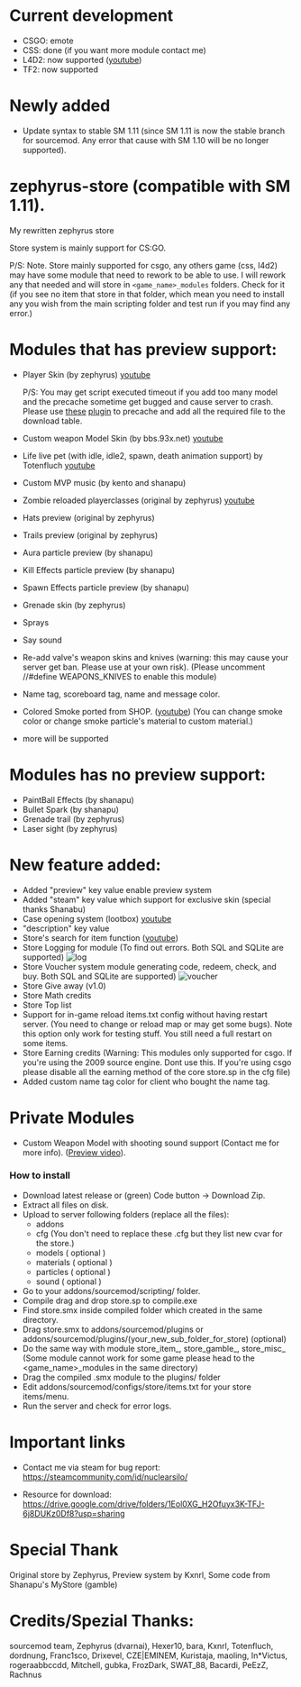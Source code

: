 # Current development
- CSGO: emote
- CSS: done (if you want more module contact me)
- L4D2: now supported ([youtube](https://www.youtube.com/watch?v=70m5xKlp1Wo))
- TF2: now supported

# Newly added
- Update syntax to stable SM 1.11 (since SM 1.11 is now the stable branch for sourcemod. Any error that cause with SM 1.10 will be no longer supported).

# zephyrus-store (compatible with SM 1.11).
My rewritten zephyrus store

Store system is mainly support for CS:GO.

P/S: Note. Store mainly supported for csgo, any others game (css, l4d2) may have some module that need to rework to be able to use. I will rework any that needed and will store in `<game_name>_modules` folders. Check for it (if you see no item that store in that folder, which mean you need to install any you wish from the main scripting folder and test run if you may find any error.)

# Modules that has preview support:
- Player Skin (by zephyrus) [youtube](https://www.youtube.com/watch?v=pzkwoiB-jlo)
  
  P/S: You may get script executed timeout if you add too many model and the precache sometime get bugged and cause server to crash. Please use [these](https://forums.alliedmods.net/showthread.php?p=602270) [plugin](https://forums.alliedmods.net/showthread.php?t=269792) to precache and add all the required file to the download table.
- Custom weapon Model Skin  (by bbs.93x.net) [youtube](https://www.youtube.com/watch?v=TT7CwhIIPEc)
- Life live pet (with idle, idle2, spawn, death animation support) by Totenfluch [youtube](https://www.youtube.com/watch?v=Fn-_MbWzL_Q)
- Custom MVP music (by kento and shanapu)
- Zombie reloaded playerclasses (original by zephyrus) [youtube](https://www.youtube.com/watch?v=NUZu5MEvvXk)
- Hats preview (original by zephyrus)
- Trails preview (original by zephyrus)
- Aura particle preview (by shanapu)
- Kill Effects particle preview (by shanapu)
- Spawn Effects particle preview (by shanapu)
- Grenade skin (by zephyrus)
- Sprays
- Say sound
- Re-add valve's weapon skins and knives (warning: this may cause your server get ban. Please use at your own risk).
	(Please uncomment //#define WEAPONS_KNIVES to enable this module)
- Name tag, scoreboard tag, name and message color.
- Colored Smoke ported from SHOP. ([youtube](https://www.youtube.com/watch?v=cTyMnAmgixI))
	(You can change smoke color or change smoke particle's material to custom material.)
- more will be supported
# Modules has no preview support:
- PaintBall Effects (by shanapu)
- Bullet Spark (by shanapu)
- Grenade trail (by zephyrus)
- Laser sight (by zephyrus)
# New feature added:
- Added "preview" key value enable preview system
- Added "steam" key value which support for exclusive skin (special thanks Shanabu)
- Case opening system (lootbox) [youtube](https://www.youtube.com/watch?v=akGObAWnRqk)
- "description" key value
- Store's search for item function ([youtube](https://www.youtube.com/watch?v=xZyDtC6PDQM))
- Store Logging for module (To find out errors. Both SQL and SQLite are supported)
![log](https://user-images.githubusercontent.com/58926275/125444645-8c83105f-cc83-411d-bab9-a9e5689af9d9.png)
- Store Voucher system module generating code, redeem, check, and buy. Both SQL and SQLite are supported)
![voucher](https://user-images.githubusercontent.com/58926275/125775715-a282139a-7b71-4b76-9dc6-b3c686459a07.png)
- Store Give away (v1.0)
- Store Math credits
- Store Top list
- Support for in-game reload items.txt config without having restart server. (You need to change or reload map or may get some bugs). Note this option only work for testing stuff. You still need a full restart on some items.
- Store Earning credits (Warning: This modules only supported for csgo. If you're using the 2009 source engine. Dont use this. If you're using csgo please disable all the earning method of the core store.sp in the cfg file)
- Added custom name tag color for client who bought the name tag.

# Private Modules
- Custom Weapon Model with shooting sound support (Contact me for more info). ([Preview video](https://youtu.be/iixbG1SIuJA)).

### How to install
* Download latest release or (green) Code button -> Download Zip.
* Extract all files on disk.
* Upload to server following folders (replace all the files): 
  * addons
  * cfg (You don't need to replace these .cfg but they list new cvar for the store.)
  * models ( optional )
  * materials ( optional )
  * particles ( optional )
  * sound ( optional )
* Go to your addons/sourcemod/scripting/ folder.
* Compile drag and drop store.sp to compile.exe
* Find store.smx inside compiled folder which created in the same directory.
* Drag store.smx to addons/sourcemod/plugins or addons/sourcemod/plugins/(your_new_sub_folder_for_store) (optional)
* Do the same way with module store_item_, store_gamble_, store_misc_ (Some module cannot work for some game please head to the <game_name>_modules in the same directory)
* Drag the compiled .smx module to the plugins/ folder
* Edit addons/sourcemod/configs/store/items.txt for your store items/menu.
* Run the server and check for error logs.


# Important links
- Contact me via steam for bug report:
https://steamcommunity.com/id/nuclearsilo/

- Resource for download:
https://drive.google.com/drive/folders/1Eol0XG_H2Ofuyx3K-TFJ-6j8DUKz0Df8?usp=sharing



# Special Thank
Original store by Zephyrus, Preview system by Kxnrl, Some code from Shanapu's MyStore (gamble)

# Credits/Spezial Thanks:
sourcemod team, Zephyrus (dvarnai), Hexer10, bara, Kxnrl, Totenfluch, dordnung, Franc1sco, Drixevel, CZE|EMINEM, Kuristaja, maoling, In*Victus, rogeraabbccdd, Mitchell, gubka, FrozDark, SWAT_88, Bacardi, PeEzZ, Rachnus

